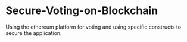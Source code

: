 # Secure-Voting-on-Blockchain
Using the ethereum platform for voting and using specific constructs to secure the application.
